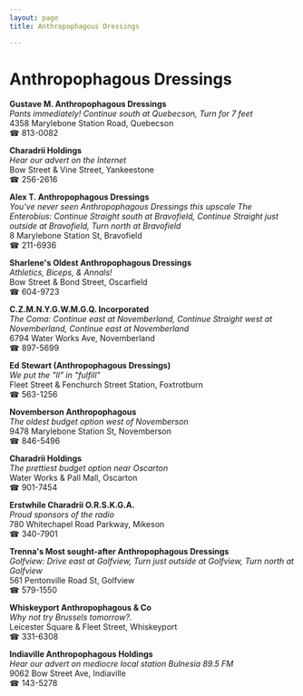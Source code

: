 ```yaml
---
layout: page 
title: Anthropophagous Dressings

---
```



# Anthropophagous Dressings


 **Gustave M. Anthropophagous Dressings**  
_Pants immediately! 
Continue south at Quebecson, Turn for 7 feet_  
4358 Marylebone Station Road, Quebecson  
☎ 813-0082

**Charadrii Holdings**  
_Hear our advert on the Internet_  
Bow Street & Vine Street, Yankeestone  
☎ 256-2616

**Alex T. Anthropophagous Dressings**  
_You've never seen Anthropophagous Dressings this upscale 
The Enterobius: Continue Straight south at Bravofield, Continue Straight just outside at Bravofield, Turn north at Bravofield_  
8 Marylebone Station St, Bravofield  
☎ 211-6936

**Sharlene's Oldest Anthropophagous Dressings**  
_Athletics, Biceps, & Annals!_  
Bow Street & Bond Street, Oscarfield  
☎ 604-9723

**C.Z.M.N.Y.G.W.M.G.Q. Incorporated**  
_The Coma: Continue east at Novemberland, Continue Straight west at Novemberland, Continue east at Novemberland_  
6794 Water Works Ave, Novemberland  
☎ 897-5699

**Ed Stewart (Anthropophagous Dressings)**  
_We put the "ll" in "fulfill"_  
Fleet Street & Fenchurch Street Station, Foxtrotburn  
☎ 563-1256

**Novemberson Anthropophagous**  
_The oldest budget option west of Novemberson_  
9478 Marylebone Station St, Novemberson  
☎ 846-5496

**Charadrii Holdings**  
_The prettiest budget option near Oscarton_  
Water Works & Pall Mall, Oscarton  
☎ 901-7454

**Erstwhile Charadrii O.R.S.K.G.A.**  
_Proud sponsors of the radio_  
780 Whitechapel Road Parkway, Mikeson  
☎ 340-7901

**Trenna's Most sought-after Anthropophagous Dressings**  
_Golfview: Drive east at Golfview, Turn just outside at Golfview, Turn north at Golfview_  
561 Pentonville Road St, Golfview  
☎ 579-1550

**Whiskeyport Anthropophagous & Co**  
_Why not try Brussels tomorrow?._  
Leicester Square & Fleet Street, Whiskeyport  
☎ 331-6308

**Indiaville Anthropophagous Holdings**  
_Hear our advert on mediocre local station Bulnesia 89.5 FM_  
9062 Bow Street Ave, Indiaville  
☎ 143-5278

